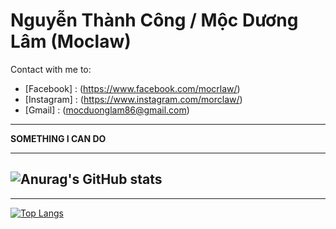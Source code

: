 # Nguyễn Thành Công / Mộc Dương Lâm (Moclaw)
Contact with me to: 
- [Facebook] : (https://www.facebook.com/mocrlaw/)
- [Instagram] : (https://www.instagram.com/morclaw/)
- [Gmail] : (mocduonglam86@gmail.com)
---
**SOMETHING I CAN DO**
*** 

![Anurag's GitHub stats](https://github-readme-stats.vercel.app/api?username=Moclaw&show_icons=true&theme=dracula)
---
***

[![Top Langs](https://github-readme-stats.vercel.app/api/top-langs/?username=Moclaw&layout=compact&langs_count=8)](https://github.com/Moclaw)
